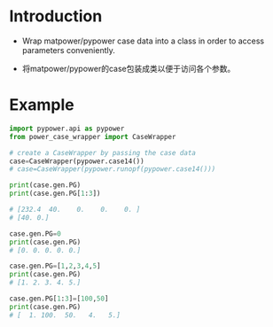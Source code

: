 # Introduction
- Wrap matpower/pypower case data into a class in order to access parameters conveniently.

- 将matpower/pypower的case包装成类以便于访问各个参数。

# Example

```python
import pypower.api as pypower
from power_case_wrapper import CaseWrapper

# create a CaseWrapper by passing the case data
case=CaseWrapper(pypower.case14())
# case=CaseWrapper(pypower.runopf(pypower.case14()))

print(case.gen.PG)
print(case.gen.PG[1:3])

# [232.4  40.    0.    0.    0. ]
# [40. 0.]
```



```python
case.gen.PG=0
print(case.gen.PG)
# [0. 0. 0. 0. 0.]
```
```python
case.gen.PG=[1,2,3,4,5]
print(case.gen.PG)
# [1. 2. 3. 4. 5.]
```

```python
case.gen.PG[1:3]=[100,50]
print(case.gen.PG)
# [  1. 100.  50.   4.   5.]
```

